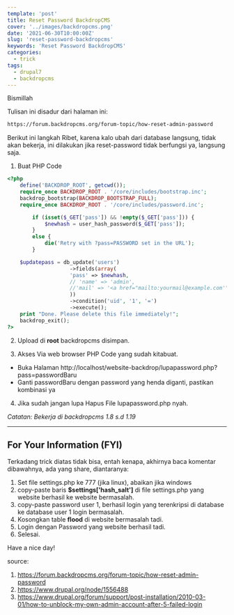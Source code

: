 ```yaml
---
template: 'post'
title: Reset Password BackdropCMS
cover: '../images/backdropcms.png'
date: '2021-06-30T10:00:00Z'
slug: 'reset-password-backdropcms'
keywords: 'Reset Password BackdropCMS'
categories:
  - trick
tags:
  - drupal7
  - backdropcms
---
```


Bismillah

Tulisan ini disadur dari halaman ini:

```bash
https://forum.backdropcms.org/forum-topic/how-reset-admin-password
```

Berikut ini langkah Ribet, karena kalo ubah dari database langsung, tidak akan bekerja, ini dilakukan jika reset-password tidak berfungsi ya, langsung saja.

1. Buat PHP Code
```php
<?php
    define('BACKDROP_ROOT', getcwd());
    require_once BACKDROP_ROOT . '/core/includes/bootstrap.inc';
    backdrop_bootstrap(BACKDROP_BOOTSTRAP_FULL);
    require_once BACKDROP_ROOT . '/core/includes/password.inc';

        if (isset($_GET['pass']) && !empty($_GET['pass'])) {
            $newhash = user_hash_password($_GET['pass']);
        }
        else {
            die('Retry with ?pass=PASSWORD set in the URL');
        }

    $updatepass = db_update('users') 
                    ->fields(array(
                    'pass' => $newhash,
                    // 'name' => 'admin',
                    //'mail' => '<a href="mailto:yourmail@example.com'">yourmail@example.com'</a>'
                    ))
                    ->condition('uid', '1', '=')
                    ->execute();
    print "Done. Please delete this file immediately!";
    backdrop_exit();
?>
```

2. Upload di **root** backdropcms disimpan.

3. Akses Via web browser PHP Code yang sudah kitabuat.

- Buka Halaman http://localhost/website-backdrop/lupapassword.php?pass=passwordBaru
- Ganti passwordBaru dengan password yang henda diganti, pastikan kombinasi ya

4. Jika sudah jangan lupa Hapus File lupapassword.php nyah.

*Catatan: Bekerja di backdropcms 1.8 s.d 1.19*

---

## For Your Information (FYI)

Terkadang trick diatas tidak bisa, entah kenapa, akhirnya baca komentar dibawahnya, ada yang share, diantaranya:

1. Set file settings.php ke 777 (jika linux), abaikan jika windows
2. copy-paste baris **$settings['hash_salt']** di file settings.php yang website berhasil ke website bermasalah.
3. copy-paste password user 1, berhasil login yang terenkripsi di database ke database user 1 login bermasalah.
4. Kosongkan table **flood** di website bermasalah tadi.
5. Login dengan Password yang website berhasil tadi.
6. Selesai.

Have a nice day!

source:
1. https://forum.backdropcms.org/forum-topic/how-reset-admin-password
2. https://www.drupal.org/node/1556488
3. https://www.drupal.org/forum/support/post-installation/2010-03-01/how-to-unblock-my-own-admin-account-after-5-failed-login
